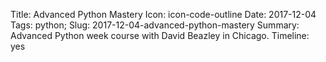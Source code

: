 Title: Advanced Python Mastery
Icon: icon-code-outline
Date: 2017-12-04
Tags: python;
Slug: 2017-12-04-advanced-python-mastery
Summary: Advanced Python week course with David Beazley in Chicago.
Timeline: yes
